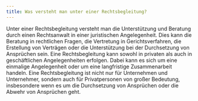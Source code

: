 ```yaml
---
title: Was versteht man unter einer Rechtsbegleitung?
---
```


Unter einer Rechtsbegleitung versteht man die Unterstützung und Beratung durch einen Rechtsanwalt in einer juristischen Angelegenheit. Dies kann die Beratung in rechtlichen Fragen, die Vertretung in Gerichtsverfahren, die Erstellung von Verträgen oder die Unterstützung bei der Durchsetzung von Ansprüchen sein. Eine Rechtsbegleitung kann sowohl in privaten als auch in geschäftlichen Angelegenheiten erfolgen. Dabei kann es sich um eine einmalige Angelegenheit oder um eine langfristige Zusammenarbeit handeln. Eine Rechtsbegleitung ist nicht nur für Unternehmen und Unternehmer, sondern auch für Privatpersonen von großer Bedeutung, insbesondere wenn es um die Durchsetzung von Ansprüchen oder die Abwehr von Ansprüchen geht.